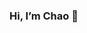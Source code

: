 ### Hi, I’m Chao 👋 

<!--
Check out some of my work 😉
- [AdviceBook](https://advicebook-354140ae5d78.herokuapp.com/)
- [Natour](https://tours-chao.herokuapp.com/)
- [Competitive Sudoku](https://github.com/chaogo/CompetitiveSudoku)
-->
